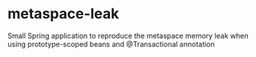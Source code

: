 # metaspace-leak
Small Spring application to reproduce the metaspace memory leak when using prototype-scoped beans and @Transactional annotation
